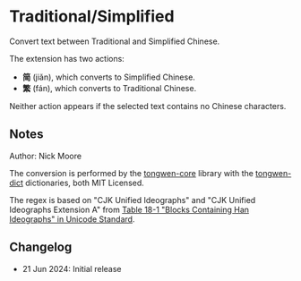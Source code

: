 # Traditional/Simplified

Convert text between Traditional and Simplified Chinese.

The extension has two actions:

- **简** (jiǎn), which converts to Simplified Chinese.
- **繁** (fán), which converts to Traditional Chinese.

Neither action appears if the selected text contains no Chinese characters.

## Notes

Author: Nick Moore

The conversion is performed by the [tongwen-core](https://github.com/tongwentang/tongwen-core) library with the [tongwen-dict](https://github.com/tongwentang/tongwen-dict) dictionaries, both MIT Licensed.

The regex is based on "CJK Unified Ideographs" and "CJK Unified Ideographs Extension A" from [Table 18-1 "Blocks Containing Han Ideographs" in Unicode Standard](https://www.unicode.org/versions/Unicode15.0.0/ch18.pdf).

## Changelog

- 21 Jun 2024: Initial release
